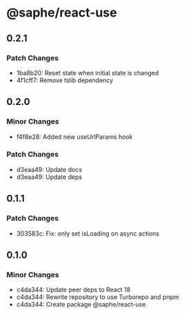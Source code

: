 # @saphe/react-use

## 0.2.1

### Patch Changes

- 1ba8b20: Reset state when initial state is changed
- 4f1cff7: Remove tslib dependency

## 0.2.0

### Minor Changes

- f4f8e28: Added new useUrlParams hook

### Patch Changes

- d3eaa49: Update docs
- d3eaa49: Update deps

## 0.1.1

### Patch Changes

- 303583c: Fix: only set isLoading on async actions

## 0.1.0

### Minor Changes

- c4da344: Update peer deps to React 18
- c4da344: Rewrite repository to use Turborepo and pnpm
- c4da344: Create package @saphe/react-use
